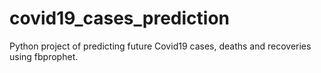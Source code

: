 # covid19_cases_prediction
Python project of predicting future Covid19 cases, deaths and recoveries using fbprophet.
